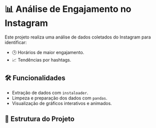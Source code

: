 # 📊 Análise de Engajamento no Instagram

Este projeto realiza uma análise de dados coletados do Instagram para identificar:
- 🕒 Horários de maior engajamento.
- 📈 Tendências por hashtags.

## 🛠 Funcionalidades
- Extração de dados com `instaloader`.
- Limpeza e preparação dos dados com `pandas`.
- Visualização de gráficos interativos e animados.

## 📂 Estrutura do Projeto
